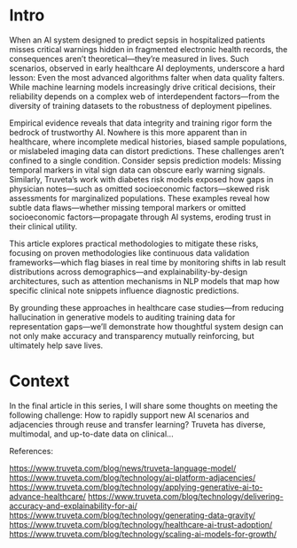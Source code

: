 # Intro

When an AI system designed to predict sepsis in hospitalized patients misses critical warnings hidden in fragmented electronic health records, the consequences aren’t theoretical—they’re measured in lives. Such scenarios, observed in early healthcare AI deployments, underscore a hard lesson: Even the most advanced algorithms falter when data quality falters. While machine learning models increasingly drive critical decisions, their reliability depends on a complex web of interdependent factors—from the diversity of training datasets to the robustness of deployment pipelines.

Empirical evidence reveals that data integrity and training rigor form the bedrock of trustworthy AI. Nowhere is this more apparent than in healthcare, where incomplete medical histories, biased sample populations, or mislabeled imaging data can distort predictions. These challenges aren’t confined to a single condition. Consider sepsis prediction models: Missing temporal markers in vital sign data can obscure early warning signals. Similarly, Truveta’s work with diabetes risk models exposed how gaps in physician notes—such as omitted socioeconomic factors—skewed risk assessments for marginalized populations. These examples reveal how subtle data flaws—whether missing temporal markers or omitted socioeconomic factors—propagate through AI systems, eroding trust in their clinical utility.

This article explores practical methodologies to mitigate these risks, focusing on proven methodologies like continuous data validation frameworks—which flag biases in real time by monitoring shifts in lab result distributions across demographics—and explainability-by-design architectures, such as attention mechanisms in NLP models that map how specific clinical note snippets influence diagnostic predictions.

By grounding these approaches in healthcare case studies—from reducing hallucination in generative models to auditing training data for representation gaps—we’ll demonstrate how thoughtful system design can not only make accuracy and transparency mutually reinforcing, but ultimately help save lives.

# Context





In the final article in this series, I will share some thoughts on meeting the following challenge:  How to rapidly support new AI scenarios and adjacencies through reuse and transfer learning? Truveta has diverse, multimodal, and up-to-date data on clinical...


References:

https://www.truveta.com/blog/news/truveta-language-model/
https://www.truveta.com/blog/technology/ai-platform-adjacencies/
https://www.truveta.com/blog/technology/applying-generative-ai-to-advance-healthcare/
https://www.truveta.com/blog/technology/delivering-accuracy-and-explainability-for-ai/
https://www.truveta.com/blog/technology/generating-data-gravity/
https://www.truveta.com/blog/technology/healthcare-ai-trust-adoption/
https://www.truveta.com/blog/technology/scaling-ai-models-for-growth/
